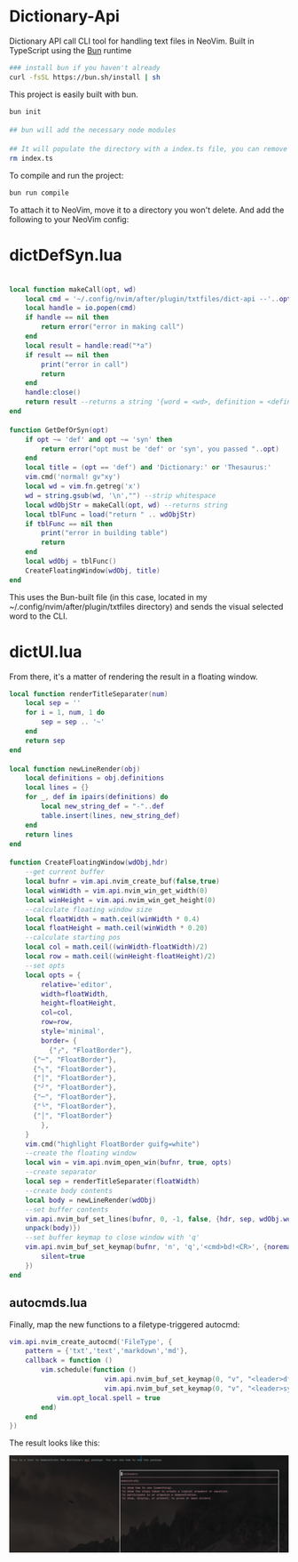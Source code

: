# Dictionary-Api
Dictionary API call CLI tool for handling text files in NeoVim. Built in
TypeScript using the [Bun](https://bun.sh) runtime

```bash
### install bun if you haven't already
curl -fsSL https://bun.sh/install | sh
```
This project is easily built with bun.
```bash
bun init

## bun will add the necessary node modules

## It will populate the directory with a index.ts file, you can remove it with the following command
rm index.ts
```

To compile and run the project:
```bash
bun run compile
```

To attach it to NeoVim, move it to a directory you won't delete. And add the
following to your NeoVim config:
# dictDefSyn.lua
```lua

local function makeCall(opt, wd)
	local cmd = '~/.config/nvim/after/plugin/txtfiles/dict-api --'..opt..' "'..wd..'"'
	local handle = io.popen(cmd)
	if handle == nil then
		return error("error in making call")
	end
	local result = handle:read("*a")
	if result == nil then
		print("error in call")
		return 
	end
	handle:close()
	return result --returns a string '{word = <wd>, definition = <definition>}'
end

function GetDefOrSyn(opt)
	if opt ~= 'def' and opt ~= 'syn' then
		return error("opt must be 'def' or 'syn', you passed "..opt)	
	end
	local title = (opt == 'def') and 'Dictionary:' or 'Thesaurus:'
	vim.cmd('normal! gv"xy')
	local wd = vim.fn.getreg('x')
	wd = string.gsub(wd, '\n',"") --strip whitespace
	local wdObjStr = makeCall(opt, wd) --returns string
	local tblFunc = load("return " .. wdObjStr)
	if tblFunc == nil then
		print("error in building table")
		return
	end
	local wdObj = tblFunc()
	CreateFloatingWindow(wdObj, title)
end


```
This uses the Bun-built file (in this case, located in my
~/.config/nvim/after/plugin/txtfiles directory) and sends the visual selected 
word to the CLI. 

# dictUI.lua
From there, it's a matter of rendering the result in a floating window.
```lua
local function renderTitleSeparater(num)
	local sep = ''
	for i = 1, num, 1 do
		sep = sep .. '~'
	end
	return sep
end

local function newLineRender(obj)
	local definitions = obj.definitions
	local lines = {}
	for _, def in ipairs(definitions) do
		local new_string_def = "-"..def
		table.insert(lines, new_string_def)
	end
	return lines
end

function CreateFloatingWindow(wdObj,hdr)
	--get current buffer
	local bufnr = vim.api.nvim_create_buf(false,true)
	local winWidth = vim.api.nvim_win_get_width(0)
	local winHeight = vim.api.nvim_win_get_height(0)
	--calculate floating window size
	local floatWidth = math.ceil(winWidth * 0.4)
	local floatHeight = math.ceil(winWidth * 0.20)
	--calculate starting pos
	local col = math.ceil((winWidth-floatWidth)/2)
	local row = math.ceil((winHeight-floatHeight)/2)
	--set opts
	local opts = {
		relative='editor',
		width=floatWidth,
		height=floatHeight,
		col=col,
		row=row,
		style='minimal',
		border= {
		  {"╭", "FloatBorder"},
      {"─", "FloatBorder"},
      {"╮", "FloatBorder"},
      {"│", "FloatBorder"},
      {"╯", "FloatBorder"},
      {"─", "FloatBorder"},
      {"╰", "FloatBorder"},
      {"│", "FloatBorder"}
		},
	}
	vim.cmd("highlight FloatBorder guifg=white")
	--create the floating window
	local win = vim.api.nvim_open_win(bufnr, true, opts)
	--create separator
	local sep = renderTitleSeparater(floatWidth)
	--create body contents
	local body = newLineRender(wdObj)
	--set buffer contents
	vim.api.nvim_buf_set_lines(bufnr, 0, -1, false, {hdr, sep, wdObj.word, sep,
	unpack(body)})
	--set buffer keymap to close window with 'q'
	vim.api.nvim_buf_set_keymap(bufnr, 'n', 'q','<cmd>bd!<CR>', {noremap=true,
		silent=true
	})
end

```


## autocmds.lua
Finally, map the new functions to a filetype-triggered autocmd:
```lua
vim.api.nvim_create_autocmd('FileType', {
    pattern = {'txt','text','markdown','md'},
    callback = function ()
        vim.schedule(function ()
						vim.api.nvim_buf_set_keymap(0, "v", "<leader>df", [[:lua GetDefOrSyn('def')<CR>]], {noremap=true, silent=true})
						vim.api.nvim_buf_set_keymap(0, "v", "<leader>syn", [[:lua GetDefOrSyn('syn')<CR>]], {noremap=true, silent=true})
            vim.opt_local.spell = true
        end)
    end
})
```

The result looks like this:

![dict-api](./assets/dict-api.png)
